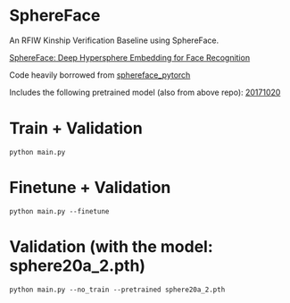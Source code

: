 # SphereFace
An RFIW Kinship Verification Baseline using SphereFace.

[SphereFace: Deep Hypersphere Embedding for Face Recognition](https://arxiv.org/abs/1704.08063)

Code heavily borrowed from [sphereface_pytorch](https://github.com/clcarwin/sphereface_pytorch)

Includes the following pretrained model (also from above repo): [20171020](model/sphere20a_20171020.7z)

# Train + Validation
```
python main.py
```

# Finetune + Validation
```
python main.py --finetune
```

# Validation (with the model: sphere20a_2.pth)
```
python main.py --no_train --pretrained sphere20a_2.pth
```
